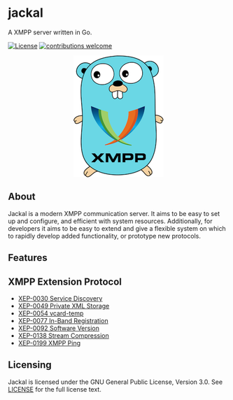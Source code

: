 # jackal
A XMPP server written in Go.

[![License](https://img.shields.io/badge/license-GPL-blue.svg)](https://github.com/ortuman/jackal/blob/master/LICENSE)
[![contributions welcome](https://img.shields.io/badge/contributions-welcome-brightgreen.svg?style=flat)](https://github.com/ortuman/jackal/issues)

<div align="center">
    <a href="#">
        <img src="./doc/gopher.png">
    </a>
</div>

## About
Jackal is a modern XMPP communication server. It aims to be easy to set up and configure, and efficient with system resources. Additionally, for developers it aims to be easy to extend and give a flexible system on which to rapidly develop added functionality, or prototype new protocols.

## Features

## XMPP Extension Protocol
- [XEP-0030 Service Discovery](https://xmpp.org/extensions/xep-0030.html)
- [XEP-0049 Private XML Storage](https://xmpp.org/extensions/xep-0049.html)
- [XEP-0054 vcard-temp](https://xmpp.org/extensions/xep-0054.html)
- [XEP-0077 In-Band Registration](https://xmpp.org/extensions/xep-0077.html)
- [XEP-0092 Software Version](https://xmpp.org/extensions/xep-0092.html)
- [XEP-0138 Stream Compression](https://xmpp.org/extensions/xep-0138.html)
- [XEP-0199 XMPP Ping](https://xmpp.org/extensions/xep-0199.html)

## Licensing

Jackal is licensed under the GNU General Public License, Version 3.0. See
[LICENSE](https://github.com/ortuman/jackal/blob/master/LICENSE) for the full
license text.
